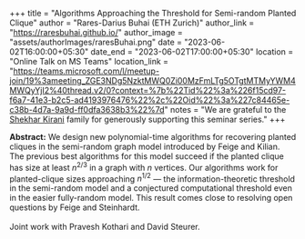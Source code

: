 +++
title = "Algorithms Approaching the Threshold for Semi-random Planted Clique"
author = "Rares-Darius Buhai (ETH Zurich)"
author_link = "https://raresbuhai.github.io/"
author_image = "assets/authorImages/raresBuhai.png"
date = "2023-06-02T16:00:00+05:30"
date_end = "2023-06-02T17:00:00+05:30"
location = "Online Talk on MS Teams"
location_link = "https://teams.microsoft.com/l/meetup-join/19%3ameeting_ZGE3NDg5NzktMWQ0Zi00MzFmLTg5OTgtMTMyYWM4MWQyYjI2%40thread.v2/0?context=%7b%22Tid%22%3a%226f15cd97-f6a7-41e3-b2c5-ad4193976476%22%2c%22Oid%22%3a%227c84465e-c38b-4d7a-9a9d-ff0dfa3638b3%22%7d"
notes = "We are grateful to the <a href = "https://www.accel.com/people/shekhar-kirani" target= "_blank">Shekhar Kirani</a> family for generously supporting this seminar series."
+++

<b>Abstract:</b>
We design new polynomial-time algorithms for recovering planted cliques in the semi-random graph model introduced by 
Feige and Kilian. The previous best algorithms for this model succeed if the planted clique has size at least $n^{2/3}$ 
in a graph with $n$ vertices. Our algorithms work for planted-clique sizes approaching $n^{1/2}$ — the 
information-theoretic threshold in the semi-random model and a conjectured computational threshold even in the 
easier fully-random model. This result comes close to resolving open questions by Feige and Steinhardt.
<br><br>
Joint work with Pravesh Kothari and David Steurer.

